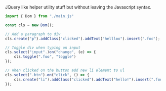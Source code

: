 JQuery like helper utility stuff but without leaving the Javascript syntax.


```js
import { Dom } from "./main.js"

const cls = new Dom();

// Add a paragraph to div
cls.create("p").addClass("clicked").addText("hellloo").insert(".foo");

// Toggle div when typing on input
cls.select("input".)on("change", (e) => {
    cls.toggle(".foo", "toggle")
});

// When clicked on the button add new li element to ul
cls.select(".btn").on("click", () => {
    cls.create("li").addClass("clicked").addText("hello!").insert(".foo ul");    
});
 ```

